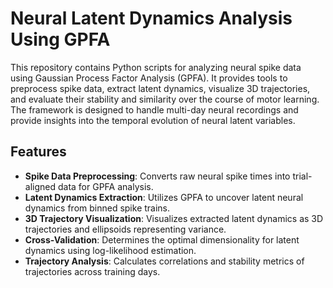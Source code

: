 # Neural Latent Dynamics Analysis Using GPFA

This repository contains Python scripts for analyzing neural spike data using Gaussian Process Factor Analysis (GPFA). It provides tools to preprocess spike data, extract latent dynamics, visualize 3D trajectories, and evaluate their stability and similarity over the course of motor learning. The framework is designed to handle multi-day neural recordings and provide insights into the temporal evolution of neural latent variables.

## Features
- **Spike Data Preprocessing**: Converts raw neural spike times into trial-aligned data for GPFA analysis.
- **Latent Dynamics Extraction**: Utilizes GPFA to uncover latent neural dynamics from binned spike trains.
- **3D Trajectory Visualization**: Visualizes extracted latent dynamics as 3D trajectories and ellipsoids representing variance.
- **Cross-Validation**: Determines the optimal dimensionality for latent dynamics using log-likelihood estimation.
- **Trajectory Analysis**: Calculates correlations and stability metrics of trajectories across training days.
